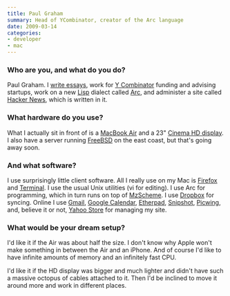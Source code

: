 ```yaml
---
title: Paul Graham
summary: Head of YCombinator, creator of the Arc language
date: 2009-03-14
categories:
- developer
- mac
---
```


### Who are you, and what do you do?

Paul Graham. I [write essays](http://www.paulgraham.com/articles.html "Paul's collective essays."), work for [Y Combinator](http://ycombinator.com/ "A new-age venture firm.") funding and advising startups, work on a new [Lisp](http://www.paulgraham.com/lisp.html "Paul's page on the Lisp language.") dialect called [Arc](http://arclanguage.org/ "A new dialect of the Lisp language."), and administer a site called [Hacker News](http://news.ycombinator.com/ "News for hackers."), which is written in it.

### What hardware do you use?

What I actually sit in front of is a [MacBook Air][macbook-air] and a 23" [Cinema HD display][cinema-display]. I also have a server running [FreeBSD][] on the east coast, but that's going away soon.

### And what software?

I use surprisingly little client software. All I really use on my Mac is [Firefox][] and [Terminal][]. I use the usual Unix utilities (vi for editing). I use Arc for programming, which in turn runs on top of [MzScheme][]. I use [Dropbox][] for syncing. Online I use [Gmail][], [Google Calendar][google-calendar], [Etherpad][], [Snipshot][], [Picwing][], and, believe it or not, [Yahoo Store][small-business] for managing my site.

### What would be your dream setup?

I'd like it if the Air was about half the size. I don't know why Apple won't make something in between the Air and an iPhone. And of course I'd like to have infinite amounts of memory and an infinitely fast CPU.

I'd like it if the HD display was bigger and much lighter and didn't have such a massive octopus of cables attached to it. Then I'd be inclined to move it around more and work in different places.

[cinema-display]: https://en.wikipedia.org/wiki/Apple_Cinema_Display "An LCD display."
[dropbox]: https://www.dropbox.com/ "Online syncing and storage."
[etherpad]: https://en.wikipedia.org/wiki/Etherpad "Online collaborative text editing."
[firefox]: https://www.mozilla.org/en-US/firefox/new/ "A cross-platform open-source web browser."
[freebsd]: https://www.freebsd.org/ "An open source operating system."
[gmail]: https://mail.google.com/mail/ "Web-based email."
[google-calendar]: https://en.wikipedia.org/wiki/Google_Calendar "A web-based calendar client."
[macbook-air]: https://www.apple.com/macbook-air/ "A very thin laptop."
[mzscheme]: https://plt-scheme.org/software/mzscheme/ "A core virtual machine for the PLT Scheme language."
[picwing]: https://twitter.com/picwing "An online photo sharing service."
[small-business]: https://www.aabacosmallbusiness.com/ecommerce "Online retail/merchant services and hosting."
[snipshot]: http://www.ansa.com/snipshot/ "An online image editor."
[terminal]: https://en.wikipedia.org/wiki/Terminal_(OS_X) "A console application included with Mac OS X."
